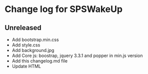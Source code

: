 # Change log for SPSWakeUp

## Unreleased

* Add bootstrap.min.css
* Add style.css
* Add background.jpg
* Add Core js: boostrap, jquery 3.3.1 and popper in min.js version
* Add this changelog.md file
* Update HTML
